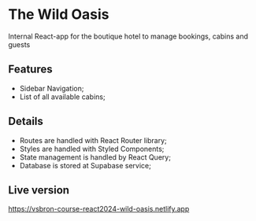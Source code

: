 # The Wild Oasis

Internal React-app for the boutique hotel to manage bookings, cabins and guests

## Features

- Sidebar Navigation;
- List of all available cabins;

## Details

- Routes are handled with React Router library;
- Styles are handled with Styled Components;
- State management is handled by React Query;
- Database is stored at Supabase service;

## Live version

https://vsbron-course-react2024-wild-oasis.netlify.app
